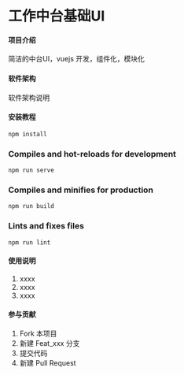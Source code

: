 # 工作中台基础UI

#### 项目介绍
简洁的中台UI，vuejs 开发，组件化，模块化

#### 软件架构
软件架构说明


#### 安装教程
```
npm install
```

### Compiles and hot-reloads for development
```
npm run serve
```

### Compiles and minifies for production
```
npm run build
```

### Lints and fixes files
```
npm run lint
```

#### 使用说明

1. xxxx
2. xxxx
3. xxxx

#### 参与贡献

1. Fork 本项目
2. 新建 Feat_xxx 分支
3. 提交代码
4. 新建 Pull Request
